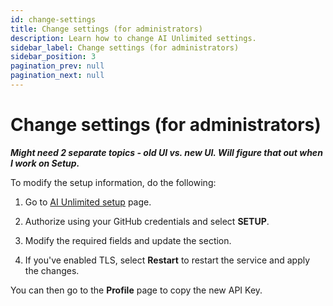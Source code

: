 ```yaml
---
id: change-settings
title: Change settings (for administrators)
description: Learn how to change AI Unlimited settings.
sidebar_label: Change settings (for administrators)
sidebar_position: 3
pagination_prev: null
pagination_next: null
---
```


# Change settings (for administrators)

***Might need 2 separate topics - old UI vs. new UI. Will figure that out when I work on Setup.***

To modify the setup information, do the following: 

1. Go to [AI Unlimited setup](/docs/install-ai-unlimited/setup-ai-unlimited.md) page.

2. Authorize using your GitHub credentials and select **SETUP**. 

3. Modify the required fields and update the section.

4. If you've enabled TLS, select **Restart** to restart the service and apply the changes.

You can then go to the **Profile** page to copy the new API Key.
